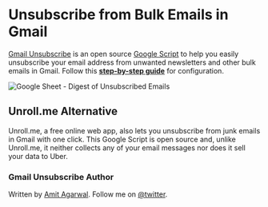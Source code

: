 # Unsubscribe from Bulk Emails in Gmail
[Gmail Unsubscribe](https://www.labnol.org/internet/gmail-unsubscribe/28806/) is an open source [Google Script](https://ctrlq.org/code/19959-gmail-unsubscribe) to help you easily unsubscribe your email address from unwanted newsletters and other bulk emails in Gmail. Follow this **[step-by-step guide](https://www.labnol.org/internet/gmail-unsubscribe/28806/)** for configuration.

![Google Sheet - Digest of Unsubscribed Emails](https://img.labnol.org/di/gmail-unsubscribe-mails.png "Gmail Unsubscribe stores logs in your Google Sheet")

## Unroll.me Alternative
Unroll.me, a free online web app, also lets you 
unsubscribe from junk emails in Gmail with one click. This Google Script is open source and, unlike Unroll.me, it neither collects any of your email messages nor does it sell your data to Uber.

### Gmail Unsubscribe Author
Written by [Amit Agarwal](https://ctrlq.org). Follow me on [@twitter](https://twitter.com/labnol).
